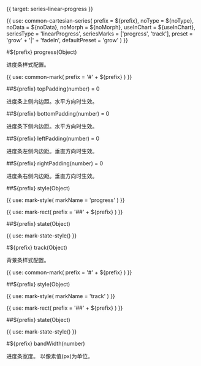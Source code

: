 {{ target: series-linear-progress }}

<!-- ILinearProgressSeriesSpec -->

{{ use: common-cartesian-series(
  prefix = ${prefix},
  noType = ${noType},
  noData = ${noData},
  noMorph = ${noMorph},
  useInChart = ${useInChart},
  seriesType = 'linearProgress',
  seriesMarks = ['progress', 'track'],
  preset = 'grow' + '|' + 'fadeIn',
  defaultPreset = 'grow'
) }}

#${prefix} progress(Object)

进度条样式配置。

{{ use: common-mark(
  prefix = '#' + ${prefix}
) }}

##${prefix} topPadding(number) = 0

进度条上侧内边距。水平方向时生效。

##${prefix} bottomPadding(number) = 0

进度条下侧内边距。水平方向时生效。

##${prefix} leftPadding(number) = 0

进度条左侧内边距。垂直方向时生效。

##${prefix} rightPadding(number) = 0

进度条右侧内边距。垂直方向时生效。

##${prefix} style(Object)

{{ use: mark-style(
  markName = 'progress'
) }}

{{ use: mark-rect(
  prefix = '##' + ${prefix}
) }}

##${prefix} state(Object)

{{ use: mark-state-style() }}

#${prefix} track(Object)

背景条样式配置。

{{ use: common-mark(
  prefix = '#' + ${prefix}
) }}

##${prefix} style(Object)

{{ use: mark-style(
  markName = 'track'
) }}

{{ use: mark-rect(
  prefix = '##' + ${prefix}
) }}

##${prefix} state(Object)

{{ use: mark-state-style() }}

#${prefix} bandWidth(number)

进度条宽度。
以像素值(px)为单位。
